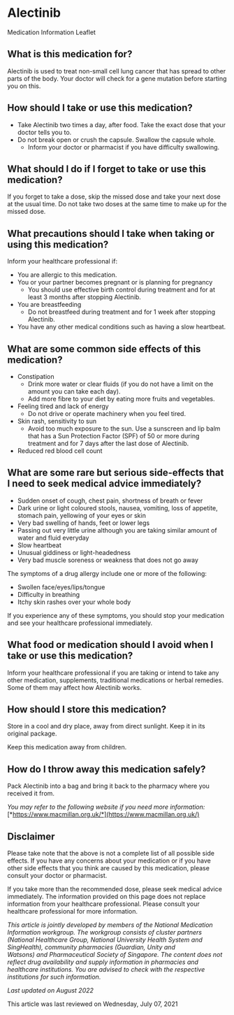 # Alectinib

Medication Information Leaflet

What is this medication for?
----------------------------

Alectinib is used to treat non-small cell lung cancer that has spread to other parts of the body. Your doctor will check for a gene mutation before starting you on this.

How should I take or use this medication?
-----------------------------------------

* Take Alectinib two times a day, after food. Take the exact dose that your doctor tells you to.
* Do not break open or crush the capsule. Swallow the capsule whole.
  + Inform your doctor or pharmacist if you have difficulty swallowing.

What should I do if I forget to take or use this medication?
------------------------------------------------------------

If you forget to take a dose, skip the missed dose and take your next dose at the usual time. Do not take two doses at the same time to make up for the missed dose.

What precautions should I take when taking or using this medication?
--------------------------------------------------------------------

Inform your healthcare professional if:

* You are allergic to this medication.
* You or your partner becomes pregnant or is planning for pregnancy
  + You should use effective birth control during treatment and for at least 3 months after stopping Alectinib.
* You are breastfeeding
  + Do not breastfeed during treatment and for 1 week after stopping Alectinib.
* You have any other medical conditions such as having a slow heartbeat.

What are some common side effects of this medication?
-----------------------------------------------------

* Constipation
  + Drink more water or clear fluids (if you do not have a limit on the amount you can take each day).
  + Add more fibre to your diet by eating more fruits and vegetables.
* Feeling tired and lack of energy
  + Do not drive or operate machinery when you feel tired.
* Skin rash, sensitivity to sun
  + Avoid too much exposure to the sun. Use a sunscreen and lip balm that has a Sun Protection Factor (SPF) of 50 or more during treatment and for 7 days after the last dose of Alectinib.
* Reduced red blood cell count

What are some rare but serious side-effects that I need to seek medical advice immediately?
-------------------------------------------------------------------------------------------

* Sudden onset of cough, chest pain, shortness of breath or fever
* Dark urine or light coloured stools, nausea, vomiting, loss of appetite, stomach pain, yellowing of your eyes or skin
* Very bad swelling of hands, feet or lower legs
* Passing out very little urine although you are taking similar amount of water and fluid everyday
* Slow heartbeat
* Unusual giddiness or light-headedness
* Very bad muscle soreness or weakness that does not go away

The symptoms of a drug allergy include one or more of the following:

* Swollen face/eyes/lips/tongue
* Difficulty in breathing
* Itchy skin rashes over your whole body

If you experience any of these symptoms, you should stop your medication and see your healthcare professional immediately.

What food or medication should I avoid when I take or use this medication?
--------------------------------------------------------------------------

Inform your healthcare professional if you are taking or intend to take any other medication, supplements, traditional medications or herbal remedies. Some of them may affect how Alectinib works.

How should I store this medication?
-----------------------------------

Store in a cool and dry place, away from direct sunlight. Keep it in its original package.

Keep this medication away from children.

How do I throw away this medication safely?
-------------------------------------------

Pack Alectinib into a bag and bring it back to the pharmacy where you received it from.

*You may refer to the following website if you need more information:* [*https://www.macmillan.org.uk/*](https://www.macmillan.org.uk/)

Disclaimer
----------

Please take note that the above is not a complete list of all possible side effects. If you have any concerns about your medication or if you have other side effects that you think are caused by this medication, please consult your doctor or pharmacist.

If you take more than the recommended dose, please seek medical advice immediately. The information provided on this page does not replace information from your healthcare professional. Please consult your healthcare professional for more information.

*This article is jointly developed by members of the National Medication Information workgroup. The workgroup consists of cluster partners (National Healthcare Group, National University Health System and SingHealth), community pharmacies (Guardian, Unity and Watsons) and Pharmaceutical Society of Singapore. The content does not reflect drug availability and supply information in pharmacies and healthcare institutions. You are advised to check with the respective institutions for such information.*

*Last updated on August 2022*

This article was last reviewed on
Wednesday, July 07, 2021